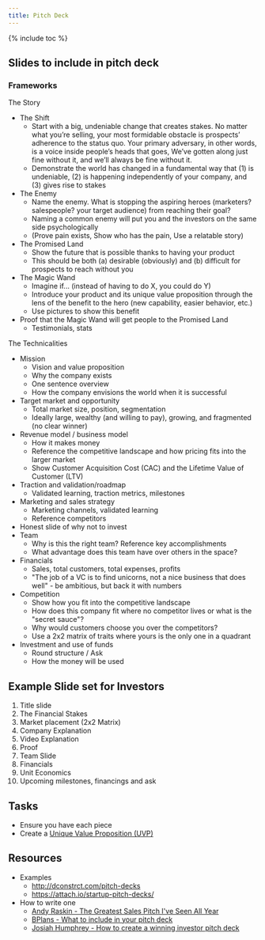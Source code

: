 ```yaml
---
title: Pitch Deck
---
```


{% include toc %}

## Slides to include in pitch deck

### Frameworks

The Story
- The Shift
  - Start with a big, undeniable change that creates stakes. No matter what you’re selling, your most formidable obstacle is prospects’ adherence to the status quo. Your primary adversary, in other words, is a voice inside people’s heads that goes, We’ve gotten along just fine without it, and we’ll always be fine without it.
  - Demonstrate the world has changed in a fundamental way that (1) is undeniable, (2) is happening independently of your company, and (3) gives rise to stakes
- The Enemy
  - Name the enemy. What is stopping the aspiring heroes (marketers? salespeople? your target audience) from reaching their goal?
  - Naming a common enemy will put you and the investors on the same side psychologically
  - (Prove pain exists, Show who has the pain, Use a relatable story)
- The Promised Land
  - Show the future that is possible thanks to having your product
  - This should be both (a) desirable (obviously) and (b) difficult for prospects to reach without you
- The Magic Wand
  - Imagine if... (instead of having to do X, you could do Y)
  - Introduce your product and its unique value proposition through the lens of the benefit to the hero (new capability, easier behavior, etc.)
  - Use pictures to show this benefit
- Proof that the Magic Wand will get people to the Promised Land
  - Testimonials, stats

The Technicalities
- Mission
  - Vision and value proposition
  - Why the company exists
  - One sentence overview
  - How the company envisions the world when it is successful
- Target market and opportunity
  - Total market size, position, segmentation
  - Ideally large, wealthy (and willing to pay), growing, and fragmented (no clear winner)
- Revenue model / business model
  - How it makes money
  - Reference the competitive landscape and how pricing fits into the larger market
  - Show Customer Acquisition Cost (CAC) and the Lifetime Value of Customer (LTV)
- Traction and validation/roadmap
  - Validated learning, traction metrics, milestones
- Marketing and sales strategy
  - Marketing channels, validated learning
  - Reference competitors
- Honest slide of why not to invest
- Team
  - Why is this the right team? Reference key accomplishments
  - What advantage does this team have over others in the space?
- Financials
  - Sales, total customers, total expenses, profits
  - "The job of a VC is to find unicorns, not a nice business that does well" - be ambitious, but back it with numbers
- Competition
  - Show how you fit into the competitive landscape
  - How does this company fit where no competitor lives or what is the "secret sauce"?
  - Why would customers choose you over the competitors?
  - Use a 2x2 matrix of traits where yours is the only one in a quadrant
- Investment and use of funds
  - Round structure / Ask
  - How the money will be used

## Example Slide set for Investors
1. Title slide
2. The Financial Stakes
3. Market placement (2x2 Matrix)
4. Company Explanation
5. Video Explanation
6. Proof
7. Team Slide
8. Financials
9. Unit Economics
10. Upcoming milestones, financings and ask


## Tasks
- Ensure you have each piece
- Create a [Unique Value Proposition (UVP)](https://conversionxl.com/blog/value-proposition-examples-how-to-create/)

## Resources
- Examples
  - http://dconstrct.com/pitch-decks
  - https://attach.io/startup-pitch-decks/
- How to write one
  - [Andy Raskin - The Greatest Sales Pitch I've Seen All Year](https://medium.com/the-mission/the-best-sales-pitch-ive-seen-all-year-7fa92afaa248)
  - [BPlans - What to include in your pitch deck](https://articles.bplans.com/what-to-include-in-your-pitch-deck/)
  - [Josiah Humphrey - How to create a winning investor pitch deck](https://medium.com/swlh/how-to-create-a-winning-investor-pitch-deck-794022ac4c59)
